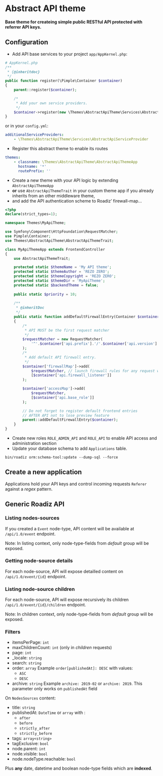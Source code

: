 # Abstract API theme

**Base theme for createing simple public RESTful API protected with referrer API keys.**

## Configuration

- Add API base services to your project `app/AppKernel.php`:

```php
# AppKernel.php
/**
 * {@inheritdoc}
 */
public function register(\Pimple\Container $container)
{
    parent::register($container);

    /*
     * Add your own service providers.
     */
    $container->register(new \Themes\AbstractApiTheme\Services\AbstractApiServiceProvider());
}
```

or in your `config.yml`:

```yaml
additionalServiceProviders:
    - \Themes\AbstractApiTheme\Services\AbstractApiServiceProvider
```

- Register this abstract theme to enable its routes

```yaml
themes:
    - classname: \Themes\AbstractApiTheme\AbstractApiThemeApp
      hostname: '*'
      routePrefix: ''
```

- Create a new theme with your API logic by extending `AbstractApiThemeApp`
- **or** use `AbstractApiThemeTrait` in your custom theme app if you already inherits from
an other middleware theme,
- and add the API authentication scheme to Roadiz’ firewall-map…

```php
<?php
declare(strict_types=1);

namespace Themes\MyApiTheme;

use Symfony\Component\HttpFoundation\RequestMatcher;
use Pimple\Container;
use Themes\AbstractApiTheme\AbstractApiThemeTrait;

class MyApiThemeApp extends FrontendController
{
    use AbstractApiThemeTrait;

    protected static $themeName = 'My API theme';
    protected static $themeAuthor = 'REZO ZERO';
    protected static $themeCopyright = 'REZO ZERO';
    protected static $themeDir = 'MyApiTheme';
    protected static $backendTheme = false;
    
    public static $priority = 10;
    
    /**
     * @inheritDoc
     */
    public static function addDefaultFirewallEntry(Container $container)
    {
        /*
         * API MUST be the first request matcher
         */
        $requestMatcher = new RequestMatcher(
            '^'.$container['api.prefix'].'/'.$container['api.version']
        );
        /*
         * Add default API firewall entry.
         */
        $container['firewallMap']->add(
            $requestMatcher, // launch firewall rules for any request within /api/1.0 path
            [$container['api.firewall_listener']]
        );

        $container['accessMap']->add(
            $requestMatcher,
            [$container['api.base_role']]
        );

        // Do not forget to register default frontend entries
        // AFTER API not to lose preview feature
        parent::addDefaultFirewallEntry($container);
    }
}
```

- Create new roles `ROLE_ADMIN_API` and `ROLE_API` to enable API access and administration section
- Update your database schema to add `Applications` table. 

```shell
bin/roadiz orm:schema-tool:update --dump-sql --force
```

## Create a new application

Applications hold your API keys and control incoming requests `Referer` against a *regex* pattern.

## Generic Roadiz API

### Listing nodes-sources

If you created a `Event` node-type, API content will be available at `/api/1.0/event` endpoint.

Note: In listing context, only node-type-fields from *default* group will be exposed.

### Getting node-source details

For each node-source, API will expose detailled content on `/api/1.0/event/{id}` endpoint.

### Listing node-source children

For each node-source, API will expose recursively its children `/api/1.0/event/{id}/children` endpoint.

Note: In children context, only node-type-fields from *default* group will be exposed.

### Filters

- itemsPerPage: `int`
- maxChildrenCount: `int` (only in *children* requests)
- page: `int`
- _locale: `string`
- search: `string`
- order: `array` Example `order[publishedAt]: DESC` with values:
    - `ASC`
    - `DESC`
- archive: `string` Example `archive: 2019-02` or `archive: 2019`. This parameter only works on `publishedAt` field

On `NodesSources` content: 

- title: `string`
- publishedAt: `DateTime` or `array` with :
    - `after`
    - `before`
    - `strictly_after`
    - `strictly_before`
- tags: `array<string>`
- tagExclusive: `bool`
- node.parent: `int`
- node.visible: `bool`
- node.nodeType.reachable: `bool`

Plus **any** date, datetime and boolean node-type fields which are **indexed**.
